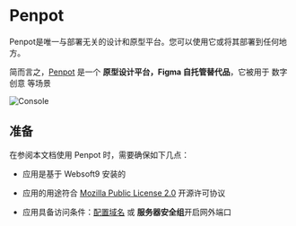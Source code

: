 # Penpot

Penpot是唯一与部署无关的设计和原型平台。您可以使用它或将其部署到任何地方。

简而言之，[Penpot](https://penpot.app/) 是一个 **原型设计平台，Figma 自托管替代品**，它被用于 数字创意  等场景


![Console](https://libs.websoft9.com/Websoft9/DocsPicture/zh/penpot/penpot-gui-websoft9.png)


## 准备

在参阅本文档使用 Penpot 时，需要确保如下几点：

- 应用是基于 Websoft9 安装的

- 应用的用途符合 [Mozilla Public License 2.0](https://opensource.org/licenses/MPL-2.0) 开源许可协议

- 应用具备访问条件：[配置域名](./guide/appsetdomain) 或 **服务器安全组**开启网外端口